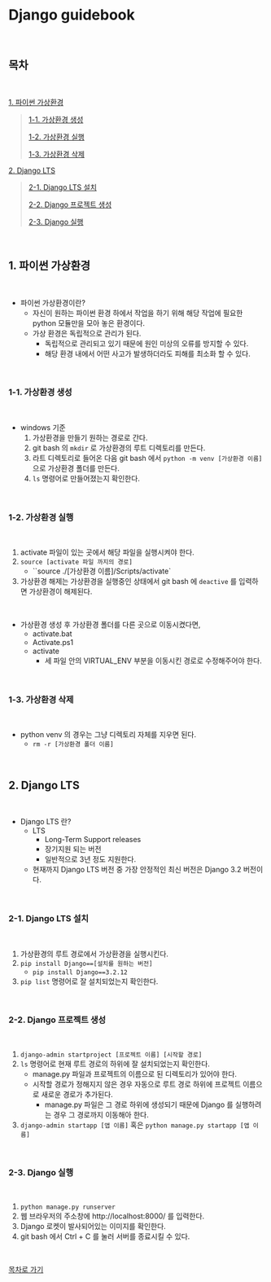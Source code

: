 # Django guidebook

<br>

## 목차

<br>

[1. 파이썬 가상환경](#1-파이썬-가상환경)

> [1-1. 가상환경 생성](#1-1-가상환경-생성)
>
> [1-2. 가상환경 실행](#1-2-가상환경-실행)
>
> [1-3. 가상환경 삭제](#1-3-가상환경-삭제)

[2. Django LTS](#2-Django-LTS)

>[2-1. Django LTS 설치](#2-1-Django-LTS-설치)
>
>[2-2. Django 프로젝트 생성](#2-2-Django-프로젝트-생성)
>
>[2-3. Django 실행](#2-3-Django-실행)

<br>

## 1. 파이썬 가상환경

<br>

- 파이썬 가상환경이란?
  - 자신이 원하는 파이썬 환경 하에서 작업을 하기 위해 해당 작업에 필요한 python 모듈만을 모아 놓은 환경이다.
  - 가상 환경은 독립적으로 관리가 된다.
    - 독립적으로 관리되고 있기 때문에 원인 미상의 오류를 방지할 수 있다.
    - 해당 환경 내에서 어떤 사고가 발생하더라도 피해를 최소화 할 수 있다.

<br>

### 1-1. 가상환경 생성

<br>

- windows 기준
  1. 가상환경을 만들기 원하는 경로로 간다.
  2. git bash 의 `mkdir` 로 가상환경의 루트 디렉토리를 만든다.
  3. 라트 디렉토리로 들어온 다음 git bash 에서 `python -m venv [가상환경 이름]` 으로 가상환경 폴더를 만든다.
  4. `ls`  명령어로 만들어졌는지 확인한다.

<br>

### 1-2. 가상환경 실행

<br>

1. activate 파일이 있는 곳에서 해당 파일을 실행시켜야 한다.
2. `source [activate 파일 까지의 경로]`
   - ``source ./[가상환경 이름]/Scripts/activate`
3. 가상환경 해제는 가상환경을 실행중인 상태에서 git bash 에 `deactive` 를 입력하면 가상환경이 해제된다.

<br>

- 가상환경 생성 후 가상환경 폴더를 다른 곳으로 이동시켰다면,
  - activate.bat
  - Activate.ps1
  - activate
    - 세 파일 안의 VIRTUAL_ENV 부분을 이동시킨 경로로 수정해주어야 한다.

<br>

### 1-3. 가상환경 삭제

<br>

- python venv 의 경우는 그냥 디렉토리 자체를 지우면 된다.
  - `rm -r [가상환경 폴더 이름]`

<br>

## 2. Django LTS

<br>

- Django LTS 란?
  - LTS
    - Long-Term Support releases
    - 장기지원 되는 버전
    - 일반적으로 3년 정도 지원한다.
  - 현재까지 Django LTS 버전 중 가장 안정적인 최신 버전은 Django 3.2 버전이다.

<br>

### 2-1. Django LTS 설치

<br>

1. 가상환경의 루트 경로에서 가상환경을 실행시킨다.
2. `pip install Django==[설치를 원하는 버전]`
   - `pip install Django==3.2.12`
3. `pip list` 명령어로 잘 설치되었는지 확인한다.

<br>

### 2-2. Django 프로젝트 생성

<br>

1. `django-admin startproject [프로젝트 이름] [시작할 경로]`
2. `ls` 명령어로 현재 루트 경로의 하위에 잘 설치되었는지 확인한다.
   - manage.py 파일과 프로젝트의 이름으로 된 디렉토리가 있어야 한다.
   - 시작할 경로가 정해지지 않은 경우 자동으로 루트 경로 하위에 프로젝트 이름으로 새로운 경로가 추가된다.
     - manage.py 파일은 그 경로 하위에 생성되기 때문에 Django 를 실행하려는 경우 그 경로까지 이동해아 한다.
3. `django-admin startapp [앱 이름]` 혹은 `python manage.py startapp [앱 이름]`

<br>

### 2-3. Django 실행

<br>

1. `python manage.py runserver`
2. 웹 브라우저의 주소창에 http://localhost:8000/ 를 입력한다.
3. Django 로켓이 발사되어있는 이미지를 확인한다.
4. git bash 에서 Ctrl + C 를 눌러 서버를 종료시킬 수 있다.

<br>

[목차로 가기](#목차)

<br>

